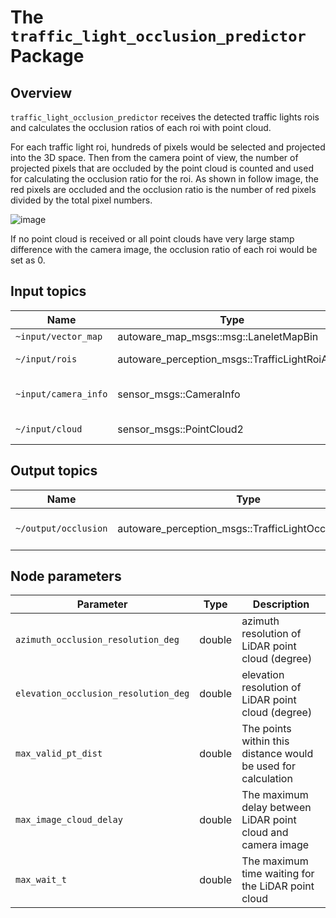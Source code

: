 # The `traffic_light_occlusion_predictor` Package

## Overview

`traffic_light_occlusion_predictor` receives the detected traffic lights rois and calculates the occlusion ratios of each roi with point cloud.

For each traffic light roi, hundreds of pixels would be selected and projected into the 3D space. Then from the camera point of view, the number of projected pixels that are occluded by the point cloud is counted and used for calculating the occlusion ratio for the roi. As shown in follow image, the red pixels are occluded and the occlusion ratio is the number of red pixels divided by the total pixel numbers.

![image](images/occlusion.png)

If no point cloud is received or all point clouds have very large stamp difference with the camera image, the occlusion ratio of each roi would be set as 0.

## Input topics

| Name                 | Type                                                | Description              |
| -------------------- | --------------------------------------------------- | ------------------------ |
| `~input/vector_map`  | autoware_map_msgs::msg::LaneletMapBin               | vector map               |
| `~/input/rois`       | autoware_perception_msgs::TrafficLightRoiArray | traffic light detections |
| `~input/camera_info` | sensor_msgs::CameraInfo                             | target camera parameter  |
| `~/input/cloud`      | sensor_msgs::PointCloud2                            | LiDAR point cloud        |

## Output topics

| Name                 | Type                                                      | Description                  |
| -------------------- | --------------------------------------------------------- | ---------------------------- |
| `~/output/occlusion` | autoware_perception_msgs::TrafficLightOcclusionArray | occlusion ratios of each roi |

## Node parameters

| Parameter                            | Type   | Description                                                   |
| ------------------------------------ | ------ | ------------------------------------------------------------- |
| `azimuth_occlusion_resolution_deg`   | double | azimuth resolution of LiDAR point cloud (degree)              |
| `elevation_occlusion_resolution_deg` | double | elevation resolution of LiDAR point cloud (degree)            |
| `max_valid_pt_dist`                  | double | The points within this distance would be used for calculation |
| `max_image_cloud_delay`              | double | The maximum delay between LiDAR point cloud and camera image  |
| `max_wait_t`                         | double | The maximum time waiting for the LiDAR point cloud            |
